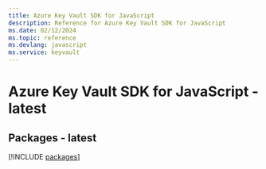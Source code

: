 ```yaml
---
title: Azure Key Vault SDK for JavaScript
description: Reference for Azure Key Vault SDK for JavaScript
ms.date: 02/12/2024
ms.topic: reference
ms.devlang: javascript
ms.service: keyvault
---
```

# Azure Key Vault SDK for JavaScript - latest
## Packages - latest
[!INCLUDE [packages](key-vault-index.md)]